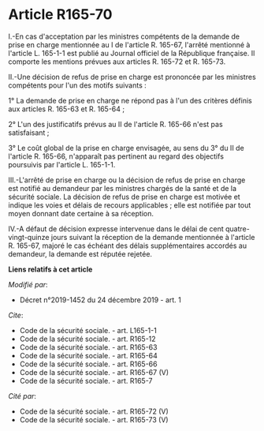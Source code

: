# Article R165-70

I.-En cas d'acceptation par les ministres compétents de la demande de prise en charge mentionnée au I de l'article R. 165-67,
l'arrêté mentionné à l'article L. 165-1-1 est publié au Journal officiel de la République française. Il comporte les mentions
prévues aux articles R. 165-72 et R. 165-73. 

II.-Une décision de refus de prise en charge est prononcée par les ministres compétents pour l'un des motifs suivants : 

1° La demande de prise en charge ne répond pas à l'un des critères définis aux articles R. 165-63 et R. 165-64 ; 

2° L'un des justificatifs prévus au II de l'article R. 165-66 n'est pas satisfaisant ; 

3° Le coût global de la prise en charge envisagée, au sens du 3° du II de l'article R. 165-66, n'apparaît pas pertinent au
regard des objectifs poursuivis par l'article L. 165-1-1. 

III.-L'arrêté de prise en charge ou la décision de refus de prise en charge est notifié au demandeur par les ministres
chargés de la santé et de la sécurité sociale. La décision de refus de prise en charge est motivée et indique les voies et
délais de recours applicables ; elle est notifiée par tout moyen donnant date certaine à sa réception. 

IV.-A défaut de décision expresse intervenue dans le délai de cent quatre-vingt-quinze jours suivant la réception de la
demande mentionnée à l'article R. 165-67, majoré le cas échéant des délais supplémentaires accordés au demandeur, la demande
est réputée rejetée.

**Liens relatifs à cet article**

_Modifié par_:

  - Décret n°2019-1452 du 24 décembre 2019 - art. 1

_Cite_:

  - Code de la sécurité sociale. - art. L165-1-1
  - Code de la sécurité sociale. - art. R165-12
  - Code de la sécurité sociale. - art. R165-63
  - Code de la sécurité sociale. - art. R165-64
  - Code de la sécurité sociale. - art. R165-66
  - Code de la sécurité sociale. - art. R165-67 (V)
  - Code de la sécurité sociale. - art. R165-7

_Cité par_:

  - Code de la sécurité sociale. - art. R165-72 (V)
  - Code de la sécurité sociale. - art. R165-73 (V)
